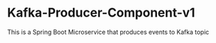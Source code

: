 # Kafka-Producer-Component-v1
This is a Spring Boot Microservice that produces events to Kafka topic
